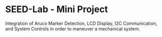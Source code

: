 # SEED-Lab - Mini Project
Integration of Aruco Marker Detection, LCD Display, I2C Communication, and System Controls in order to maneuver a mechanical system.
